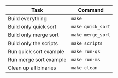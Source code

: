 | Task                   | Command           |
| ---------------------- | ----------------- |
| Build everything       | `make`            |
| Build only quick sort  | `make quick_sort` |
| Build only merge sort  | `make merge_sort` |
| Build only the scripts | `make scripts`    |
| Run quick sort example | `make run-qs`     |
| Run merge sort example | `make run-ms`     |
| Clean up all binaries  | `make clean`      |
